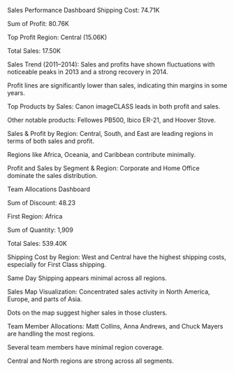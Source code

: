 Sales Performance Dashboard 
Shipping Cost: 74.71K

Sum of Profit: 80.76K

Top Profit Region: Central (15.06K)

Total Sales: 17.50K

Sales Trend (2011–2014):
Sales and profits have shown fluctuations with noticeable peaks in 2013 and a strong recovery in 2014.

Profit lines are significantly lower than sales, indicating thin margins in some years.

Top Products by Sales:
Canon imageCLASS leads in both profit and sales.

Other notable products: Fellowes PB500, Ibico ER-21, and Hoover Stove.

Sales & Profit by Region:
Central, South, and East are leading regions in terms of both sales and profit.

Regions like Africa, Oceania, and Caribbean contribute minimally.

Profit and Sales by Segment & Region:
Corporate and Home Office dominate the sales distribution.

Team Allocations Dashboard 

Sum of Discount: 48.23

First Region: Africa

Sum of Quantity: 1,909

Total Sales: 539.40K

Shipping Cost by Region:
West and Central have the highest shipping costs, especially for First Class shipping.

Same Day Shipping appears minimal across all regions.

Sales Map Visualization:
Concentrated sales activity in North America, Europe, and parts of Asia.

Dots on the map suggest higher sales in those clusters.

Team Member Allocations:
Matt Collins, Anna Andrews, and Chuck Mayers are handling the most regions.

Several team members have minimal region coverage.

Central and North regions are strong across all segments.


